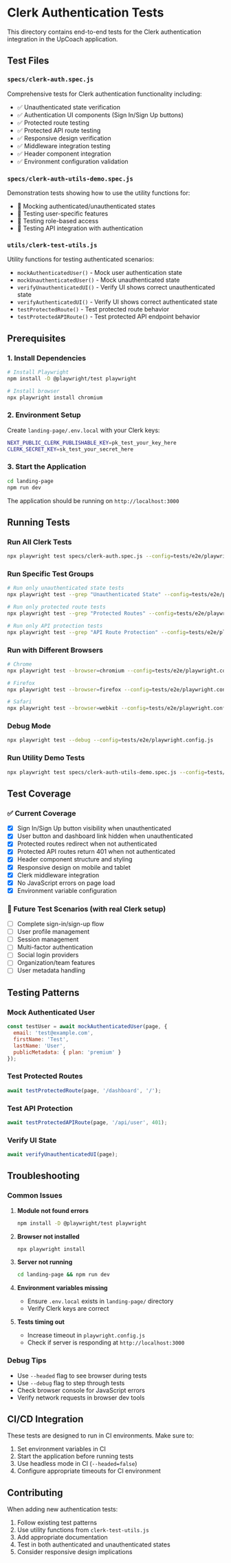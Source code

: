 # Clerk Authentication Tests

This directory contains end-to-end tests for the Clerk authentication integration in the UpCoach application.

## Test Files

### `specs/clerk-auth.spec.js`
Comprehensive tests for Clerk authentication functionality including:
- ✅ Unauthenticated state verification
- ✅ Authentication UI components (Sign In/Sign Up buttons)
- ✅ Protected route testing
- ✅ Protected API route testing
- ✅ Responsive design verification
- ✅ Middleware integration testing
- ✅ Header component integration
- ✅ Environment configuration validation

### `specs/clerk-auth-utils-demo.spec.js`
Demonstration tests showing how to use the utility functions for:
- 🔧 Mocking authenticated/unauthenticated states
- 🔧 Testing user-specific features
- 🔧 Testing role-based access
- 🔧 Testing API integration with authentication

### `utils/clerk-test-utils.js`
Utility functions for testing authenticated scenarios:
- `mockAuthenticatedUser()` - Mock user authentication state
- `mockUnauthenticatedUser()` - Mock unauthenticated state
- `verifyUnauthenticatedUI()` - Verify UI shows correct unauthenticated state
- `verifyAuthenticatedUI()` - Verify UI shows correct authenticated state
- `testProtectedRoute()` - Test protected route behavior
- `testProtectedAPIRoute()` - Test protected API endpoint behavior

## Prerequisites

### 1. Install Dependencies
```bash
# Install Playwright
npm install -D @playwright/test playwright

# Install browser
npx playwright install chromium
```

### 2. Environment Setup
Create `landing-page/.env.local` with your Clerk keys:
```bash
NEXT_PUBLIC_CLERK_PUBLISHABLE_KEY=pk_test_your_key_here
CLERK_SECRET_KEY=sk_test_your_secret_here
```

### 3. Start the Application
```bash
cd landing-page
npm run dev
```
The application should be running on `http://localhost:3000`

## Running Tests

### Run All Clerk Tests
```bash
npx playwright test specs/clerk-auth.spec.js --config=tests/e2e/playwright.config.js
```

### Run Specific Test Groups
```bash
# Run only unauthenticated state tests
npx playwright test --grep "Unauthenticated State" --config=tests/e2e/playwright.config.js

# Run only protected route tests
npx playwright test --grep "Protected Routes" --config=tests/e2e/playwright.config.js

# Run only API protection tests
npx playwright test --grep "API Route Protection" --config=tests/e2e/playwright.config.js
```

### Run with Different Browsers
```bash
# Chrome
npx playwright test --browser=chromium --config=tests/e2e/playwright.config.js

# Firefox
npx playwright test --browser=firefox --config=tests/e2e/playwright.config.js

# Safari
npx playwright test --browser=webkit --config=tests/e2e/playwright.config.js
```

### Debug Mode
```bash
npx playwright test --debug --config=tests/e2e/playwright.config.js
```

### Run Utility Demo Tests
```bash
npx playwright test specs/clerk-auth-utils-demo.spec.js --config=tests/e2e/playwright.config.js
```

## Test Coverage

### ✅ Current Coverage
- [x] Sign In/Sign Up button visibility when unauthenticated
- [x] User button and dashboard link hidden when unauthenticated
- [x] Protected routes redirect when not authenticated
- [x] Protected API routes return 401 when not authenticated
- [x] Header component structure and styling
- [x] Responsive design on mobile and tablet
- [x] Clerk middleware integration
- [x] No JavaScript errors on page load
- [x] Environment variable configuration

### 🔄 Future Test Scenarios (with real Clerk setup)
- [ ] Complete sign-in/sign-up flow
- [ ] User profile management
- [ ] Session management
- [ ] Multi-factor authentication
- [ ] Social login providers
- [ ] Organization/team features
- [ ] User metadata handling

## Testing Patterns

### Mock Authenticated User
```javascript
const testUser = await mockAuthenticatedUser(page, {
  email: 'test@example.com',
  firstName: 'Test',
  lastName: 'User',
  publicMetadata: { plan: 'premium' }
});
```

### Test Protected Routes
```javascript
await testProtectedRoute(page, '/dashboard', '/');
```

### Test API Protection
```javascript
await testProtectedAPIRoute(page, '/api/user', 401);
```

### Verify UI State
```javascript
await verifyUnauthenticatedUI(page);
```

## Troubleshooting

### Common Issues

1. **Module not found errors**
   ```bash
   npm install -D @playwright/test playwright
   ```

2. **Browser not installed**
   ```bash
   npx playwright install
   ```

3. **Server not running**
   ```bash
   cd landing-page && npm run dev
   ```

4. **Environment variables missing**
   - Ensure `.env.local` exists in `landing-page/` directory
   - Verify Clerk keys are correct

5. **Tests timing out**
   - Increase timeout in `playwright.config.js`
   - Check if server is responding at `http://localhost:3000`

### Debug Tips

- Use `--headed` flag to see browser during tests
- Use `--debug` flag to step through tests
- Check browser console for JavaScript errors
- Verify network requests in browser dev tools

## CI/CD Integration

These tests are designed to run in CI environments. Make sure to:
1. Set environment variables in CI
2. Start the application before running tests
3. Use headless mode in CI (`--headed=false`)
4. Configure appropriate timeouts for CI environment

## Contributing

When adding new authentication tests:
1. Follow existing test patterns
2. Use utility functions from `clerk-test-utils.js`
3. Add appropriate documentation
4. Test in both authenticated and unauthenticated states
5. Consider responsive design implications 